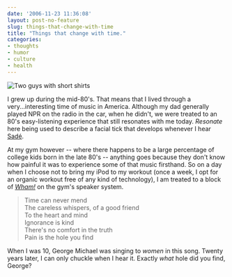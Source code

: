 ```yaml
---
date: '2006-11-23 11:36:08'
layout: post-no-feature
slug: things-that-change-with-time
title: "Things that change with time."
categories:
- thoughts
- humor
- culture
- health
---
```


![Two guys with short shirts]({{site.url}}/images/2006/11/whamband.jpg)

I grew up during the mid-80's. That means that I lived through a very...interesting time of music in America. Although my dad generally played NPR on the radio in the car, when he didn't, we were treated to an 80's easy-listening experience that still resonates with me today. _Resonate_ here being used to describe a facial tick that develops whenever I hear [Sad&eacute;](http://www.google.com/musica?aid=0CeIIHzmzeB&sa=X&oi=music&ct=result).

At my gym however -- where there happens to be a large percentage of college kids born in the late 80's -- anything goes because they don't know how painful it was to experience some of that music firsthand.
So on a day when I choose not to bring my iPod to my workout (once a week, I opt for an organic workout free of any kind of technology), I am treated to a block of [_Wham!_](http://en.wikipedia.org/wiki/Wham!_(pop_duo)) on the gym's speaker system.


> Time can never mend  
The careless whispers, of a good friend  
To the heart and mind  
Ignorance is kind  
There's no comfort in the truth  
Pain is the hole you find

When I was 10, George Michael was singing to _women_ in this song. Twenty years later, I can only chuckle when I hear it. Exactly _what_ hole did you find, George?
